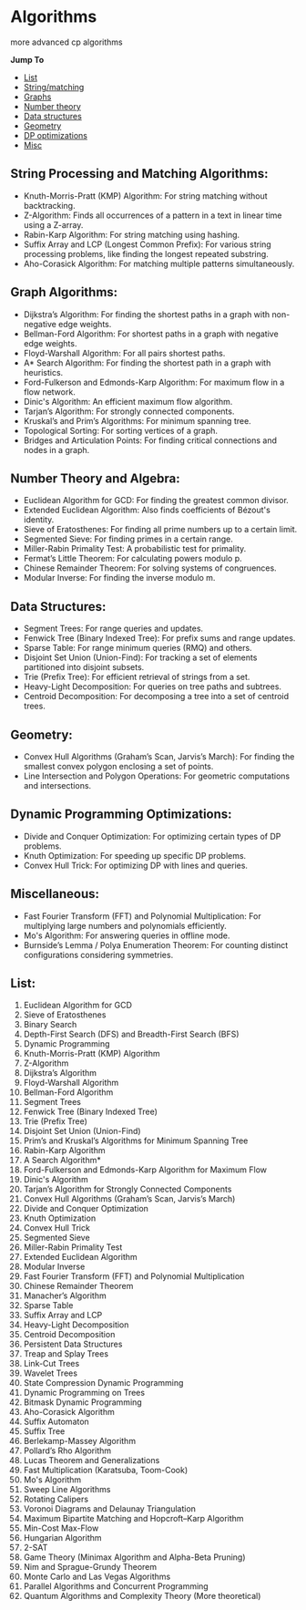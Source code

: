 # Algorithms
more advanced cp algorithms

**Jump To**
- [List](#list)
- [String/matching](#string-processing-and-matching-algorithms)
- [Graphs](#graph-algorithms)
- [Number theory](#number-theory-and-algebra)
- [Data structures](#data-structures)
- [Geometry](#geometry)
- [DP optimizations](#dynamic-programming-optimizations)
- [Misc](#miscellaneous)

## String Processing and Matching Algorithms:

- Knuth-Morris-Pratt (KMP) Algorithm: For string matching without backtracking.
- Z-Algorithm: Finds all occurrences of a pattern in a text in linear time using a Z-array.
- Rabin-Karp Algorithm: For string matching using hashing.
- Suffix Array and LCP (Longest Common Prefix): For various string processing problems, like finding the longest repeated substring.
- Aho-Corasick Algorithm: For matching multiple patterns simultaneously.

## Graph Algorithms:

- Dijkstra’s Algorithm: For finding the shortest paths in a graph with non-negative edge weights.
- Bellman-Ford Algorithm: For shortest paths in a graph with negative edge weights.
- Floyd-Warshall Algorithm: For all pairs shortest paths.
- A\* Search Algorithm: For finding the shortest path in a graph with heuristics.
- Ford-Fulkerson and Edmonds-Karp Algorithm: For maximum flow in a flow network.
- Dinic's Algorithm: An efficient maximum flow algorithm.
- Tarjan’s Algorithm: For strongly connected components.
- Kruskal’s and Prim’s Algorithms: For minimum spanning tree.
- Topological Sorting: For sorting vertices of a graph.
- Bridges and Articulation Points: For finding critical connections and nodes in a graph.

## Number Theory and Algebra:

- Euclidean Algorithm for GCD: For finding the greatest common divisor.
- Extended Euclidean Algorithm: Also finds coefficients of Bézout's identity.
- Sieve of Eratosthenes: For finding all prime numbers up to a certain limit.
- Segmented Sieve: For finding primes in a certain range.
- Miller-Rabin Primality Test: A probabilistic test for primality.
- Fermat’s Little Theorem: For calculating powers modulo p.
- Chinese Remainder Theorem: For solving systems of congruences.
- Modular Inverse: For finding the inverse modulo m.

## Data Structures:

- Segment Trees: For range queries and updates.
- Fenwick Tree (Binary Indexed Tree): For prefix sums and range updates.
- Sparse Table: For range minimum queries (RMQ) and others.
- Disjoint Set Union (Union-Find): For tracking a set of elements partitioned into disjoint subsets.
- Trie (Prefix Tree): For efficient retrieval of strings from a set.
- Heavy-Light Decomposition: For queries on tree paths and subtrees.
- Centroid Decomposition: For decomposing a tree into a set of centroid trees.

## Geometry:

- Convex Hull Algorithms (Graham’s Scan, Jarvis’s March): For finding the smallest convex polygon enclosing a set of points.
- Line Intersection and Polygon Operations: For geometric computations and intersections.

## Dynamic Programming Optimizations:

- Divide and Conquer Optimization: For optimizing certain types of DP problems.
- Knuth Optimization: For speeding up specific DP problems.
- Convex Hull Trick: For optimizing DP with lines and queries.

## Miscellaneous:

- Fast Fourier Transform (FFT) and Polynomial Multiplication: For multiplying large numbers and polynomials efficiently.
- Mo's Algorithm: For answering queries in offline mode.
- Burnside’s Lemma / Polya Enumeration Theorem: For counting distinct configurations considering symmetries.










## List:
1. Euclidean Algorithm for GCD
2. Sieve of Eratosthenes
3. Binary Search
4. Depth-First Search (DFS) and Breadth-First Search (BFS)
5. Dynamic Programming
6. Knuth-Morris-Pratt (KMP) Algorithm
7. Z-Algorithm
8. Dijkstra’s Algorithm
9. Floyd-Warshall Algorithm
10. Bellman-Ford Algorithm
11. Segment Trees
12. Fenwick Tree (Binary Indexed Tree)
13. Trie (Prefix Tree)
14. Disjoint Set Union (Union-Find)
15. Prim’s and Kruskal’s Algorithms for Minimum Spanning Tree
16. Rabin-Karp Algorithm
17. A Search Algorithm*
18. Ford-Fulkerson and Edmonds-Karp Algorithm for Maximum Flow
19. Dinic's Algorithm
20. Tarjan’s Algorithm for Strongly Connected Components
21. Convex Hull Algorithms (Graham’s Scan, Jarvis’s March)
22. Divide and Conquer Optimization
23. Knuth Optimization
24. Convex Hull Trick
25. Segmented Sieve
26. Miller-Rabin Primality Test
27. Extended Euclidean Algorithm
28. Modular Inverse
29. Fast Fourier Transform (FFT) and Polynomial Multiplication
30. Chinese Remainder Theorem
31. Manacher’s Algorithm
32. Sparse Table
33. Suffix Array and LCP
34. Heavy-Light Decomposition
35. Centroid Decomposition
36. Persistent Data Structures
37. Treap and Splay Trees
38. Link-Cut Trees
39. Wavelet Trees
40. State Compression Dynamic Programming
41. Dynamic Programming on Trees
42. Bitmask Dynamic Programming
43. Aho-Corasick Algorithm
44. Suffix Automaton
45. Suffix Tree
46. Berlekamp-Massey Algorithm
47. Pollard’s Rho Algorithm
48. Lucas Theorem and Generalizations
49. Fast Multiplication (Karatsuba, Toom-Cook)
50. Mo's Algorithm
51. Sweep Line Algorithms
52. Rotating Calipers
53. Voronoi Diagrams and Delaunay Triangulation
54. Maximum Bipartite Matching and Hopcroft–Karp Algorithm
55. Min-Cost Max-Flow
56. Hungarian Algorithm
57. 2-SAT
58. Game Theory (Minimax Algorithm and Alpha-Beta Pruning)
59. Nim and Sprague-Grundy Theorem
60. Monte Carlo and Las Vegas Algorithms
61. Parallel Algorithms and Concurrent Programming
62. Quantum Algorithms and Complexity Theory (More theoretical)
